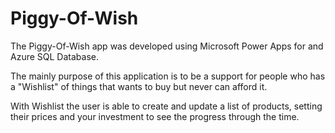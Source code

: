 # Piggy-Of-Wish

The Piggy-Of-Wish app was developed using Microsoft Power Apps for and Azure SQL Database.


The mainly purpose of this application is to be a support for people who has a "Wishlist" of things that wants to buy but never can afford it.

With Wishlist the user is able to create and update a list of products, setting their prices and your investment to see the progress through the time.

